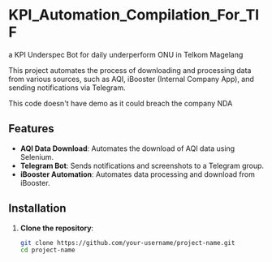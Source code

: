 # KPI_Automation_Compilation_For_TIF

a KPI Underspec Bot for daily underperform ONU in Telkom Magelang

This project automates the process of downloading and processing data from various sources, such as AQI, iBooster (Internal Company App), and sending notifications via Telegram.

This code doesn't have demo as it could breach the company NDA

## Features

- **AQI Data Download**: Automates the download of AQI data using Selenium.
- **Telegram Bot**: Sends notifications and screenshots to a Telegram group.
- **iBooster Automation**: Automates data processing and download from iBooster.

## Installation

1. **Clone the repository**:
   ```bash
   git clone https://github.com/your-username/project-name.git
   cd project-name
